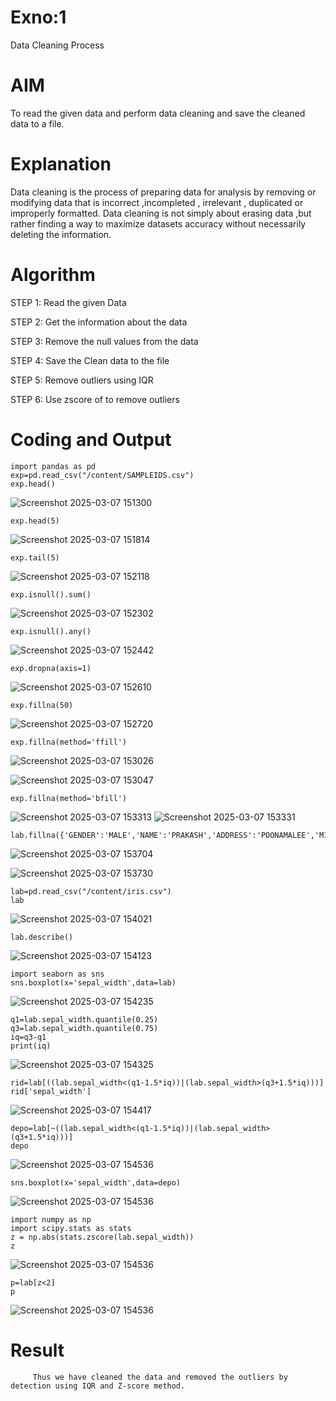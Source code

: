# Exno:1
Data Cleaning Process

# AIM
To read the given data and perform data cleaning and save the cleaned data to a file.

# Explanation
Data cleaning is the process of preparing data for analysis by removing or modifying data that is incorrect ,incompleted , irrelevant , duplicated or improperly formatted. Data cleaning is not simply about erasing data ,but rather finding a way to maximize datasets accuracy without necessarily deleting the information.

# Algorithm
STEP 1: Read the given Data

STEP 2: Get the information about the data

STEP 3: Remove the null values from the data

STEP 4: Save the Clean data to the file

STEP 5: Remove outliers using IQR

STEP 6: Use zscore of to remove outliers

# Coding and Output
```
import pandas as pd
exp=pd.read_csv("/content/SAMPLEIDS.csv")
exp.head()
```
![Screenshot 2025-03-07 151300](https://github.com/user-attachments/assets/d5fc6da8-36be-4a53-828c-6842ec3a1c00)
```
exp.head(5)
```
![Screenshot 2025-03-07 151814](https://github.com/user-attachments/assets/da3d30e3-bbc7-477d-a5f6-277f731b6566)
```
exp.tail(5)
```
![Screenshot 2025-03-07 152118](https://github.com/user-attachments/assets/7974d0ad-cc3a-43ae-83fb-9541ffec630a)
```
exp.isnull().sum()
```
![Screenshot 2025-03-07 152302](https://github.com/user-attachments/assets/4dd632a1-25bb-4ef1-ba9b-3be4734cbf3f)
```
exp.isnull().any()
```
![Screenshot 2025-03-07 152442](https://github.com/user-attachments/assets/617a9240-c3e3-4508-b59d-d9940ffdd318)
```
exp.dropna(axis=1)
```
![Screenshot 2025-03-07 152610](https://github.com/user-attachments/assets/edfba808-7871-4172-8102-60c799ed844d)
```
exp.fillna(50)
```   
![Screenshot 2025-03-07 152720](https://github.com/user-attachments/assets/6627c97b-29ef-410b-9425-a58b94018803)
```
exp.fillna(method='ffill')
```
![Screenshot 2025-03-07 153026](https://github.com/user-attachments/assets/80252f3d-5bdb-4f4e-a7ca-85b25d93aecf)

![Screenshot 2025-03-07 153047](https://github.com/user-attachments/assets/79b81ebe-26e0-4109-9a2d-84225e89d1a7)
```
exp.fillna(method='bfill')
```
![Screenshot 2025-03-07 153313](https://github.com/user-attachments/assets/7f9f90b6-70ff-4b44-ae45-43f2b7964107)
![Screenshot 2025-03-07 153331](https://github.com/user-attachments/assets/ea5e41ff-4877-4f79-b1a7-4fc9aa4d9146)
```
lab.fillna({'GENDER':'MALE','NAME':'PRAKASH','ADDRESS':'POONAMALEE','M1':'50','M2':'89','M3':'75','M4':'82','TOTAL':'896','AVG':'89.00000'})
```
![Screenshot 2025-03-07 153704](https://github.com/user-attachments/assets/38321599-a790-4b3b-9cbd-8fdaec9b9aba)

![Screenshot 2025-03-07 153730](https://github.com/user-attachments/assets/f0d7befc-c22f-4156-ba31-1119dfd3b329)
```
lab=pd.read_csv("/content/iris.csv")
lab
```
![Screenshot 2025-03-07 154021](https://github.com/user-attachments/assets/34cde2a4-deda-491d-8a15-50af4c5467c8)
```
lab.describe()
```
![Screenshot 2025-03-07 154123](https://github.com/user-attachments/assets/741980e1-9317-4c71-adc1-5128ee329d13)
```
import seaborn as sns
sns.boxplot(x='sepal_width',data=lab)
```
![Screenshot 2025-03-07 154235](https://github.com/user-attachments/assets/5954671a-39b5-434b-9cb0-bd8830772a2b)
```
q1=lab.sepal_width.quantile(0.25)
q3=lab.sepal_width.quantile(0.75)
iq=q3-q1
print(iq)
```
![Screenshot 2025-03-07 154325](https://github.com/user-attachments/assets/09c3f1ed-c98c-4bc8-8f69-5720a1e7dcca)
```
rid=lab[((lab.sepal_width<(q1-1.5*iq))|(lab.sepal_width>(q3+1.5*iq)))]
rid['sepal_width']
```
![Screenshot 2025-03-07 154417](https://github.com/user-attachments/assets/4b11a89b-7114-4e7a-9987-fcaff21eea89)
```
depo=lab[~((lab.sepal_width<(q1-1.5*iq))|(lab.sepal_width>(q3+1.5*iq)))]
depo
```
![Screenshot 2025-03-07 154536](https://github.com/user-attachments/assets/4817ffda-1838-49f3-a20b-e32a57afc858)
```
sns.boxplot(x='sepal_width',data=depo)
```
![Screenshot 2025-03-07 154536](https://github.com/user-attachments/assets/c2b10743-cffa-4b2b-a93a-b62152d63017)
```
import numpy as np
import scipy.stats as stats
z = np.abs(stats.zscore(lab.sepal_width))
z
```
![Screenshot 2025-03-07 154536](https://github.com/user-attachments/assets/a4d5e64b-12c9-47c3-94e2-f03e74300c76)
```
p=lab[z<2]
p
```
![Screenshot 2025-03-07 154536](https://github.com/user-attachments/assets/7d7308da-9724-45e0-87d4-b38f3aa8f3c9)

# Result
         Thus we have cleaned the data and removed the outliers by detection using IQR and Z-score method.

